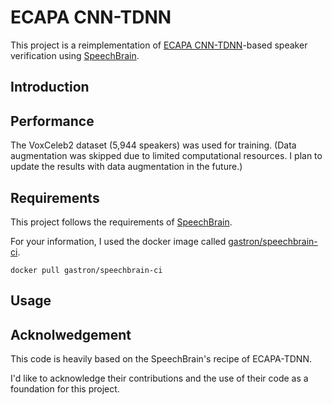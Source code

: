 # ECAPA CNN-TDNN

This project is a reimplementation of [ECAPA CNN-TDNN](https://arxiv.org/pdf/2104.02370.pdf)-based speaker verification using [SpeechBrain](https://github.com/speechbrain/speechbrain).

## Introduction

## Performance

The VoxCeleb2 dataset (5,944 speakers) was used for training. (Data augmentation was skipped due to limited computational resources. I plan to update the results with data augmentation in the future.)

## Requirements

This project follows the requirements of [SpeechBrain](https://github.com/speechbrain/speechbrain).

For your information, I used the docker image called [gastron/speechbrain-ci](https://hub.docker.com/r/gastron/speechbrain-ci).
```
docker pull gastron/speechbrain-ci
```

## Usage






## Acknolwedgement

This code is heavily based on the SpeechBrain's recipe of ECAPA-TDNN.

I'd like to acknowledge their contributions and the use of their code as a foundation for this project.
